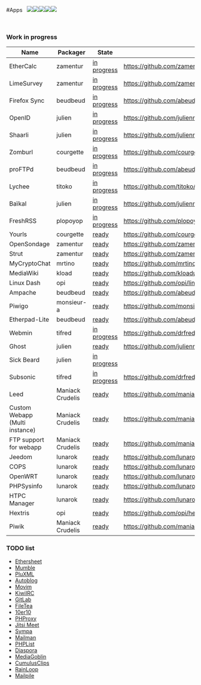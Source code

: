 #Apps &nbsp;&nbsp;<img src="https://yunohost.org/images/roundcube.png"><img src="https://yunohost.org/images/ttrss.png"><img src="https://yunohost.org/images/wordpress.png"><img src="https://yunohost.org/images/transmission.png"><img src="https://yunohost.org/images/jappix.png">

<div class="panel-group" id="app-accordion"></div>

<script type="text/template" id="app-template">
  <div class="panel panel-default">
    <div class="panel-heading">
      <div class="panel-title">
        <a data-toggle="collapse" data-parent="#app-accordion" href="#app_{app_id}">{app_name} <em><small>({app_id})</small></em></a>
      </div>
    </div>
    <div class="panel-collapse collapse app_{app_id}">
      <div class="panel-body">
        <p><strong>Description</strong>: {app_description}</p>
        <p><strong>Last update (UTC)</strong>: {app_update}</p>
        <p><strong>Maintainer</strong>: {app_maintainer} <small class="text-muted">({app_mail})</small></p>
        <p><strong>Git</strong>: {app_git} <small class="text-muted">({app_branch})</small></p>
        <a href="#/app_{app_id}" target="_blank" class="btn btn-default">Documentation</a>
    </div>
  </div>
</script>

<script>
function timeConverter(UNIX_timestamp) {
    var a = new Date(UNIX_timestamp*1000);
    var months = ['Jan','Feb','Mar','Apr','May','Jun','Jul','Aug','Sep','Oct','Nov','Dec'];
    var year = a.getFullYear();
    var month = months[a.getMonth()];
    var date = a.getDate();
    var hour = a.getHours();
    var min = a.getMinutes();
    if (hour < 10) { hour = '0' + hour; }
    if (min < 10) { min = '0' + min; }
    var time = date+' '+month+' '+year+' at '+hour+':'+min;
    return time;
}

$(document).ready(function () {
  $.getJSON('/list.json', function(app_list) {
    console.log(app_list);
    $.each(app_list, function(app_id, infos) {
      html = $('#app-template').html()
             .replace(/{app_id}/g, app_id)
             .replace(/{app_name}/g, infos.manifest.name)
             .replace('{app_description}', infos.manifest.description.en)
             .replace('{app_maintainer}', infos.manifest.developer.name)
             .replace('{app_mail}', infos.manifest.developer.email)
             .replace('{app_git}', infos.git.url)
             .replace('{app_branch}', infos.git.branch)
             .replace('{app_update}', timeConverter(infos.lastUpdate));
      $('#app-accordion').append(html);
      $('.app_'+ app_id).attr('id', 'app_'+ app_id);
    });
  });
});
</script>


<br>

### Work in progress

| Name | Packager | State | URL |
| --- | --- | --- | --- |
| EtherCalc | zamentur | <a class="btn btn-small btn-warning disabled" href="#">in progress</a> | https://github.com/zamentur/ethercalc_ynh |
| LimeSurvey | zamentur | <a class="btn btn-small btn-warning disabled" href="#">in progress</a> | https://github.com/zamentur/limesurvey_ynh |
| Firefox Sync | beudbeud | <a class="btn btn-small btn-warning disabled" href="#">in progress</a> | https://github.com/abeudin/ffsync_ynh |
| OpenID | julien | <a class="btn btn-small btn-warning disabled" href="#">in progress</a> | https://github.com/julienmalik/openid-simplesamlphp_ynh |
| Shaarli | julien | <a class="btn btn-small btn-warning disabled" href="#">in progress</a> | https://github.com/julienmalik/shaarli_ynh |
| Zomburl | courgette | <a class="btn btn-small btn-warning disabled" href="#">in progress</a> | https://github.com/courgette/zomburl_ynh |
| proFTPd | beudbeud | <a class="btn btn-small btn-warning disabled" href="#">in progress</a> | https://github.com/abeudin/proftpd_ynh.git |
| Lychee | titoko | <a class="btn btn-small btn-warning disabled" href="#">in progress</a> | https://github.com/titoko/lychee_ynh.git |
| Baïkal | julien | <a class="btn btn-small btn-warning disabled" href="#">in progress</a> | https://github.com/julienmalik/baikal_ynh |
| FreshRSS | plopoyop | <a class="btn btn-small btn-warning disabled" href="#">in progress</a> | https://github.com/plopoyop/freshrss_ynh |
| Yourls | courgette | <a class="btn btn-small btn-success disabled" href="#">ready</a> | https://github.com/courgette/yourls_ynh |
| OpenSondage | zamentur | <a class="btn btn-small btn-success disabled" href="#">ready</a> | https://github.com/zamentur/opensondage_ynh |
| Strut | zamentur | <a class="btn btn-small btn-success disabled" href="#">ready</a> | https://github.com/zamentur/strut_ynh |
| MyCryptoChat | mrtino | <a class="btn btn-small btn-success disabled" href="#">ready</a> | https://github.com/mrtino/mycryptochat_ynh |
| MediaWiki | kload | <a class="btn btn-small btn-success disabled" href="#">ready</a> | https://github.com/kloadut/mediawiki_ynh |
| Linux Dash | opi | <a class="btn btn-small btn-success disabled" href="#">ready</a> | https://github.com/opi/linuxdash_ynh |
| Ampache | beudbeud | <a class="btn btn-small btn-success disabled" href="#">ready</a> | https://github.com/abeudin/ampache_ynh |
| Piwigo | monsieur-a | <a class="btn btn-small btn-success disabled" href="#">ready</a> | https://github.com/monsieur-a/piwigo_ynh |
| Etherpad-Lite | beudbeud | <a class="btn btn-small btn-success disabled" href="#">ready</a> | https://github.com/abeudin/etherpadlite_ynh |
| Webmin | tifred | <a class="btn btn-small btn-warning disabled" href="#">in progress</a> | https://github.com/drfred1981/webmin_ynh |
| Ghost | julien | <a class="btn btn-small btn-success disabled" href="#">ready</a> | https://github.com/julienmalik/ghost_ynh |
| Sick Beard | julien | <a class="btn btn-small btn-warning disabled" href="#">in progress</a> |  |
| Subsonic | tifred | <a class="btn btn-small btn-warning disabled" href="#">in progress</a> | https://github.com/drfred1981/subsonic_ynh |
|Leed | Maniack Crudelis | <a class="btn btn-small btn-success disabled" href="#">ready</a> | https://github.com/maniackcrudelis/leed_ynh |
| Custom Webapp (Multi instance) | Maniack Crudelis | <a class="btn btn-small btn-success disabled" href="#">ready</a> | https://github.com/maniackcrudelis/my_webapp_ynh |
| FTP support for webapp | Maniack Crudelis | <a class="btn btn-small btn-success disabled" href="#">ready</a> | https://github.com/maniackcrudelis/ftp_support_webapp_ynh |
| Jeedom | lunarok | <a class="btn btn-small btn-success disabled" href="#">ready</a> | https://github.com/lunarok/jeedom_ynh |
| COPS | lunarok | <a class="btn btn-small btn-success disabled" href="#">ready</a> | https://github.com/lunarok/cops_ynh |
| OpenWRT | lunarok | <a class="btn btn-small btn-success disabled" href="#">ready</a> | https://github.com/lunarok/openwrt_ynh |
| PHPSysinfo | lunarok | <a class="btn btn-small btn-success disabled" href="#">ready</a> | https://github.com/lunarok/phpsysinfo_ynh |
| HTPC Manager | lunarok | <a class="btn btn-small btn-success disabled" href="#">ready</a> | https://github.com/lunarok/htpc_ynh |
| Hextris | opi | <a class="btn btn-small btn-success disabled" href="#">ready</a> | https://github.com/opi/hextris_ynh |
| Piwik | Maniack Crudelis | <a class="btn btn-small btn-success disabled" href="#">ready</a> | https://github.com/maniackcrudelis/piwik_ynh |

### TODO list

* [Ethersheet](https://ethersheet.org/)
* [Mumble](http://mumble.sourceforge.net/)
* [PluXML](http://www.pluxml.org/)
* [Autoblog](https://github.com/mitsukarenai/Projet-Autoblog)
* [Movim](http://www.movim.eu/)
* [KiwiIRC](http://kiwiirc.com/)
* [GitLab](http://gitlab.org/)
* [FileTea](https://filetea.me)
* [10er10](https://github.com/dready92/10er10)
* [PHProxy](http://sourceforge.net/projects/poxy/)
* [Jitsi Meet](https://github.com/jitsi/jitsi-meet)
* [Sympa](http://www.sympa.org/)
* [Mailman](https://www.gnu.org/software/mailman/)
* [PHPList](http://www.phplist.com/)
* [Diaspora](https://diasporafoundation.org/)
* [MediaGoblin](http://mediagoblin.org/)
* [CumulusClips](http://cumulusclips.org/)
* [RainLoop](http://rainloop.net/)
* [Mailpile](https://www.mailpile.is)
